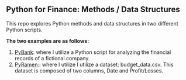 ## Python for Finance: Methods / Data Structures

This repo explores Python methods and data structures in two different Python scripts.

**The two examples are as follows:** 

1. [PyBank](https://benjaminweymouth.github.io/Python-Data-Structures-PyBank-PyRamen/PyBankExample/): where I utilize a Python script for analyzing the financial records of a fictional company.
2. [PyRamen](https://benjaminweymouth.github.io/Python-Data-Structures-PyBank-PyRamen/PyRamenExample/):: where I utilize 
 I utilize a dataset: budget_data.csv. This dataset is composed of two columns, Date and Profit/Losses.


